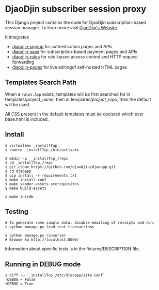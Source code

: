DjaoDjin subscriber session proxy
=================================

This Django project contains the code for DjaoDjin subscription-based session
manager. To learn more visit [DjaoDjin's Website](https://djaodjin.com/).

It integrates
- [djaodjin-signup](https://github.com/djaodjin/djaodjin-signup/) for authentication pages and APIs
- [djaodjin-saas](https://github.com/djaodjin/djaodjin-saas/) for subscription-based payment pages and APIs
- [djaodjin-rules](https://github.com/djaodjin/djaodjin-rules/) for role-based access control and HTTP request forwarding
- [djaodjin-pages](https://github.com/djaodjin/djaodjin-pages/) for live editingof self-hosted HTML pages


Templates Search Path
---------------------

When a ``rules.App`` exists, templates will be first searched for in
templates/*project_name*, then in templates/*project_repo*, then
the default will be used.

All CSS present in the default templates must be declared which ever
base.html is included.

Install
-------

    $ virtualenv _installTop_
    $ source _installTop_/bin/activate

    $ mkdir -p  _installTop_/reps
    $ cd _installTop_/reps
    $ git clone https://github.com/djaodjin/djaoapp.git
    $ cd djaoapp
    $ pip install -r requirements.txt
    $ make install-conf
    $ make vendor-assets-prerequisites
    $ make build-assets

    $ make initdb

Testing
-------

    # To generate some sample data, disable emailing of receipts and run:
    $ python manage.py load_test_transactions

    $ python manage.py runserver
    # Browse to http://localhost:8000/

Information about specific tests is in the fixtures/DESCRIPTION file.


Running in DEBUG mode
---------------------

    $ diff -u `_installTop_/etc/djaoapp/site.conf`
    -DEBUG = False
    +DEBUG = True
